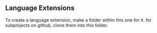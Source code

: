 ## Language Extensions

To create a language extension, make a folder within this one for it.
for subprojects on github, clone them into this folder.

